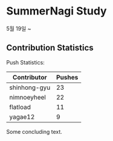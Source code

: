 # SummerNagi Study

5월 19일 ~ 

## Contribution Statistics

Push Statistics:

| Contributor | Pushes |
| ----------- | ------ |
| shinhong-gyu | 23 |
| nimnoeyheel | 22 |
| flatload | 11 |
| yagae12 | 9 |

Some concluding text.
